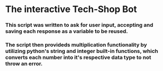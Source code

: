 # The interactive Tech-Shop Bot

### This script was written to ask for user input, accepting and saving each response as a variable to be reused. 
### The script then provideds multiplication functionality by utilizing python's string and integer built-in functions, which converts each number into it's respective data type to not throw an error.
